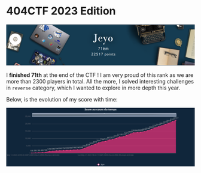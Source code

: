 # 404CTF 2023 Edition

![](./score/ranking_404.png)

I **finished 71th** at the end of the CTF ! I am very proud of this rank as we are more than 2300
players in total. All the more, I solved interesting challenges in `reverse` category, which I 
wanted to explore in more depth this year.

Below, is the evolution of my score with time:

![](./score/curve_score_404.png)
